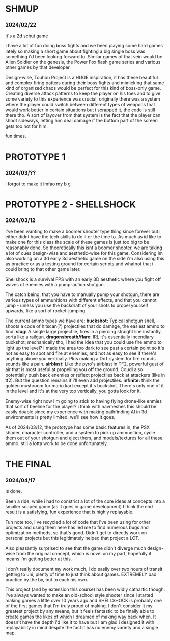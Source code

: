 # SHMUP
### 2024/02/22

It's a 2d schut game

I have a lot of fun doing boss fights and ive been playing some hard games lately so making a short game about fighting a big single boss was something i'd been looking forward to.
Similar games of that vein would be Alien Soldier on the genesis, the Power Fox flash game series and various other games by that developer.

Design-wise, Touhou Project is a HUGE inspiration, it has these beautiful and complex firing patters during their boss fights and mimicking that same kind of organized chaos would be perfect for this kind of boss-only game.
Creating diverse attack patterns to keep the player on his toes and to give some variety to this experience was crucial, originally there was a system where the player could switch between different types of weapons that would work better in certain situations but i scrapped it, the code is still there tho. A sort of layover from that system is the fact that the player can shoot sideways, letting him deal damage if the bottom part of the screen gets too hot for him.

fun times.

# PROTOTYPE 1
### 2024/03/??
i forgot to make it lmfao my b g

# PROTOTYPE 2 - SHELLSHOCK
### 2024/03/12
I've been wanting to make a boomer shooter type thing since forever but i either didnt have the tech skills to do it or the time to. As much as id like to make one for this class the scale of these games is just too big to be reasonably done. So theoretically this isnt a boomer shooter, we are taking a lot of cues design-wise and aesthetic-wise for this game. Considering im also working on a 3d early 3d aesthetic game on the side i'm also using this as practice or as a testing ground for certain scripts and whatnot that i could bring to that other game later.

Shellshock is a survival FPS with an early 3D aesthetic where you fight off waves of enemies with a pump-action shotgun.

The catch being, that you have to manually pump your shotgun, there are various types of ammunitions with different effects, and that you cannot jump - unless you use the backdraft of your shots to propel yourself upwards, like a sort of rocket-jumping.

The current ammo types we have are:
**buckshot:** Typical shotgun shell, shoots a code of hitscan(?) projectiles that do damage, the easiest ammo to find.
**slug:** A single large projectile, fires in a piercing straight line instantly, sorta like a railgun.
**dragonsbreath/flare**: IRL it's essentially incendiary buckshot, mechanically tho, i had the idea that you could use fire ammo to light up the level? I made the area too dark to see past a certain point so it's not as easy to spot and fire at enemies, and not as easy to see if there's anything above you vertically. Plus making a DoT system for fire rounds sounds like a pain.
**airblast:** Like the pyro's airblast in TF2, powerful gust of air that is most useful at propelling you off the ground. Coudl also potentially push back enemies or reflect projectiles back at attackers (like in tf2). But the question remains if i'll even add projectiles.
**infinite:** think the golden mushroom for mario kart except it's buckshot. There's only one of it in the level and it's at the very top vertically, you gotta look for it.

Enemy-wise right now i'm going to stick to having flying drone-like enmies that sort of beeline for the player? i think with navmeshes this should be easily doable since my experience with making pathfinding AI in 3d environments is pretty limited. we'll see how it goes.

As of 2024/03/12, the prototype has some basic features in, the PSX shader, character controller, and a system to pick up ammunition, cycle them out of your shotgun and eject them, and models/textures for all these ammo. still a lotta work to be done unfortunately.

# THE FINAL
### 2024/04/17
Is done.

Been a ride, while i had to constrict a lot of the core ideas at concepts into a smaller scoped game (as it goes in game development) I think the end result is a satisfying, fun experience that is highly replayable.

Fun note too, i've recycled a lot of code that i've been using for other projects and using them here has led me to find numerous bugs and optimization methods, so that's good. Didn't get to directly work on personal projects but this legitimately helped that project a LOT.

Also pleasantly surprised to see that the game didn't diverge much design-wise from the original concept, which is novel on my part, hopefully it means i'm getting better at this.

I don't really document my work much, I do easily over two hours of transit getting to uni, plenty of time to just think about games. EXTREMELY bad practice by the by, but to each his own.

This project (and by extension this course) has been widly cathartic though. I've always wanted to make an old-school style shooter since I started making games a little over 10 years ago and SHELLSHOCK is probably one of the first games that I'm truly proud of making. I don't consider it my greatest project by any means, but it feels fantastic to be finally able to create games the likes of which I dreamed of making way back when.  It doesn't have the depth i'd like it to have but I am glad i designed it with replayability in mind despite the fact it has no enemy variety and a single map.
